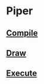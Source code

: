 # Piper 

## [Compile](compile/README.md)
## [Draw](draw/README.md)
## [Execute](execute/README.md)


